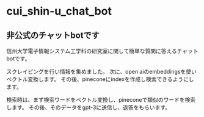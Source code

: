 # cui_shin-u_chat_bot

## 非公式のチャットbotです
信州大学電子情報システム工学科の研究室に関して簡単な質問に答えるチャットbotです。

スクレイピングを行い情報を集めました。
次に、open aiのembeddingsを使いベクトル変換します。
その後、pineconeにindexを作成し検索できるようにします。

検索時は、まず検索ワードをベクトル変換し、pineconeで類似のワードを検索します。
その後、そのデータをgpt-3に送信し、返答をもらいます。

